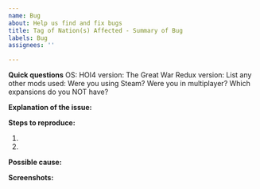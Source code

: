 ```yaml
---
name: Bug
about: Help us find and fix bugs
title: Tag of Nation(s) Affected - Summary of Bug
labels: Bug
assignees: ''

---
```


**Quick questions**
OS:
HOI4 version:
The Great War Redux version:
List any other mods used:
Were you using Steam?
Were you in multiplayer?
Which expansions do you NOT have?

**Explanation of the issue:**


**Steps to reproduce:**

1.

2.

**Possible cause:**


**Screenshots:**
